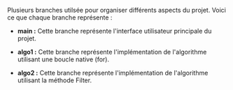 Plusieurs branches utilsée pour organiser différents aspects du projet. Voici ce que chaque branche représente :

- **main :** Cette branche représente l'interface utilisateur principale du projet.

- **algo1 :** Cette branche représente l'implémentation de l'algorithme utilisant une boucle native (for).

- **algo2 :** Cette branche représente l'implémentation de l'algorithme utilisant la méthode Filter.
